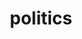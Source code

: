 ---
title: politics
custom_css: blog.css
layout: landing
description: Everyone's favorite subject
include:
    search: true
    excerpts: true
    number_of_words: true
    categories: false
    dates: true
---
